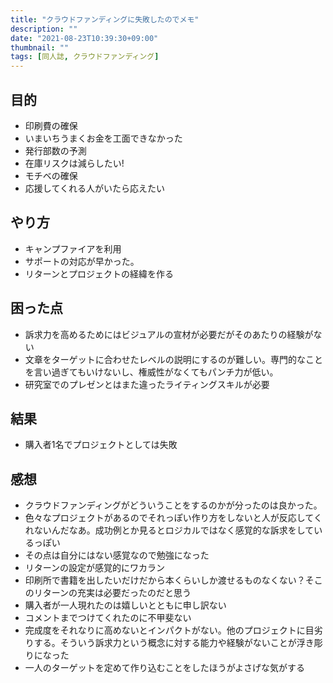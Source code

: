 ```yaml
---
title: "クラウドファンディングに失敗したのでメモ"
description: ""
date: "2021-08-23T10:39:30+09:00"
thumbnail: ""
tags: [同人誌, クラウドファンディング]
---
```


## 目的
- 印刷費の確保
- いまいちうまくお金を工面できなかった
- 発行部数の予測
- 在庫リスクは減らしたい!
- モチベの確保
- 応援してくれる人がいたら応えたい
## やり方
- キャンプファイアを利用
- サポートの対応が早かった。
- リターンとプロジェクトの経緯を作る
## 困った点
- 訴求力を高めるためにはビジュアルの宣材が必要だがそのあたりの経験がない
- 文章をターゲットに合わせたレベルの説明にするのが難しい。専門的なことを言い過ぎてもいけないし、権威性がなくてもパンチ力が低い。
- 研究室でのプレゼンとはまた違ったライティングスキルが必要
## 結果
- 購入者1名でプロジェクトとしては失敗
## 感想
- クラウドファンディングがどういうことをするのかが分ったのは良かった。
- 色々なプロジェクトがあるのでそれっぽい作り方をしないと人が反応してくれないんだなあ。成功例とか見るとロジカルではなく感覚的な訴求をしているっぽい
- その点は自分にはない感覚なので勉強になった
- リターンの設定が感覚的にワカラン
- 印刷所で書籍を出したいだけだから本くらいしか渡せるものなくない？そこのリターンの充実は必要だったのだと思う
- 購入者が一人現れたのは嬉しいとともに申し訳ない
- コメントまでつけてくれたのに不甲斐ない
- 完成度をそれなりに高めないとインパクトがない。他のプロジェクトに目劣りする。そういう訴求力という概念に対する能力や経験がないことが浮き彫りになった
- 一人のターゲットを定めて作り込むことをしたほうがよさげな気がする